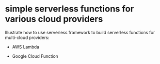 # simple serverless functions for various cloud providers #

Illustrate how to use serverless framework to build serverless functions for multi-cloud providers:

* AWS Lambda

* Google Cloud Function
